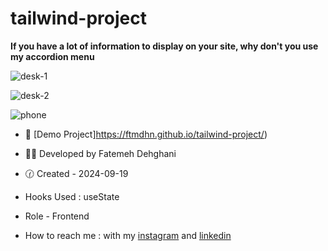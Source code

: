 # tailwind-project

**If you have a lot of information to display on your site, why don't you use my accordion menu**

![desk-1](https://github.com/user-attachments/assets/e40a76b1-22f7-4574-885b-3fedc786d292)

![desk-2](https://github.com/user-attachments/assets/d95ace79-311e-467e-bb65-6bfc88ef7199)

![phone](https://github.com/user-attachments/assets/0d7f4f2f-7513-4875-9dc0-6f32b6e2ab87)

- 🐾 [Demo Project]https://ftmdhn.github.io/tailwind-project/)

- 👩‍💻 Developed by Fatemeh Dehghani 

- 🕜 Created - 2024-09-19

- Hooks Used : useState 

- Role - Frontend

- How to reach me : with my [instagram](https://www.instagram.com/ftm.dehgni/) and [linkedin](https://www.linkedin.com/in/fatemeh-dehghani-060973314/)
